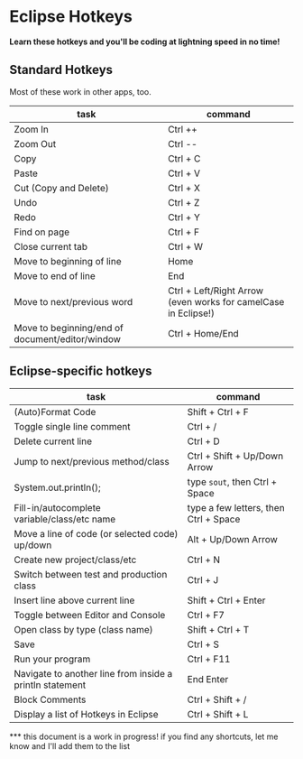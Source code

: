 # Eclipse Hotkeys

**Learn these hotkeys and you'll be coding at lightning speed in no time!**

## Standard Hotkeys

Most of these work in other apps, too.

| task                                            | command                                                        |
| ----------------------------------------------- | -------------------------------------------------------------- |
| Zoom In                                         | Ctrl ++                                                        |
| Zoom Out                                        | Ctrl --                                                        |
| Copy                                            | Ctrl + C                                                       |
| Paste                                           | Ctrl + V                                                       |
| Cut (Copy and Delete)                           | Ctrl + X                                                       |
| Undo                                            | Ctrl + Z                                                       |
| Redo                                            | Ctrl + Y                                                       |
| Find on page                                    | Ctrl + F                                                       |
| Close current tab                               | Ctrl + W                                                       |
| Move to beginning of line                       | Home                                                           |
| Move to end of line                             | End                                                            |
| Move to next/previous word                      | Ctrl + Left/Right Arrow (even works for camelCase in Eclipse!) |
| Move to beginning/end of document/editor/window | Ctrl + Home/End                                                |

## Eclipse-specific hotkeys

| task                                                     | command                               |
| -------------------------------------------------------- | ------------------------------------- |
| (Auto)Format Code                                        | Shift + Ctrl + F                      |
| Toggle single line comment                               | Ctrl + /                              |
| Delete current line                                      | Ctrl + D                              |
| Jump to next/previous method/class                       | Ctrl + Shift + Up/Down Arrow          |
| System.out.println();                                    | type `sout`, then Ctrl + Space        |
| Fill-in/autocomplete variable/class/etc name             | type a few letters, then Ctrl + Space |
| Move a line of code (or selected code) up/down           | Alt + Up/Down Arrow                   |
| Create new project/class/etc                             | Ctrl + N                              |
| Switch between test and production class                 | Ctrl + J                              |
| Insert line above current line                           | Shift + Ctrl + Enter                  |
| Toggle between Editor and Console                        | Ctrl + F7                             |
| Open class by type (class name)                          | Shift + Ctrl + T                      |
| Save                                                     | Ctrl + S                              |
| Run your program                                         | Ctrl + F11                            |
| Navigate to another line from inside a println statement | End Enter                             |
| Block Comments                                           | Ctrl + Shift + /                      |
| Display a list of Hotkeys in Eclipse                     | Ctrl + Shift + L                      |

\*\*\* this document is a work in progress! if you find any shortcuts, let me know and I'll add them to the list
